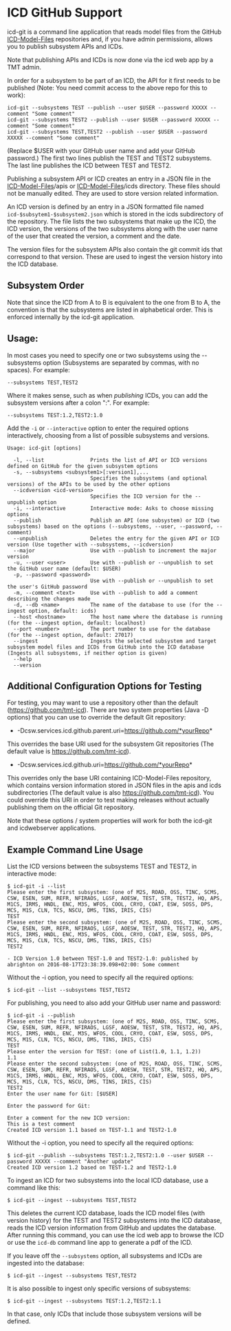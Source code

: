 ICD GitHub Support
==================

icd-git is a command line application that reads model files from the GitHub 
[ICD-Model-Files](https://github.com/tmt-icd/ICD-Model-Files.git) repositories and,
if you have admin permissions,
allows you to publish subsystem APIs and ICDs.

Note that publishing APIs and ICDs is now done via the icd web app by a TMT admin.

In order for a subsystem to be part of an ICD, the API for it first needs to be published (Note: You need commit access to the above repo for this to work):

    icd-git --subsystems TEST --publish --user $USER --password XXXXX --comment "Some comment"
    icd-git --subsystems TEST2 --publish --user $USER --password XXXXX --comment "Some comment"
    icd-git --subsystems TEST,TEST2 --publish --user $USER --password XXXXX --comment "Some comment"

(Replace $USER with your GitHub user name and add your GitHub password.)
The first two lines publish the TEST and TEST2 subsystems. The last line publishes the ICD between
TEST and TEST2. 

Publishing a subsystem API or ICD creates an entry in a JSON file in the 
[ICD-Model-Files](https://github.com/tmt-icd/ICD-Model-Files.git)/apis or 
[ICD-Model-Files](https://github.com/tmt-icd/ICD-Model-Files.git)/icds directory.
These files should not be manually edited. They are used to store version related information.

An ICD version is defined by an entry in a JSON formatted file named `icd-$subsytem1-$subsystem2.json`
which is stored in the icds subdirectory of the repository. 
The file lists the two subsystems that make up the ICD, the ICD version, the versions of the two subsystems along with the
user name of the user that created the version, a comment and the date.

The version files for the subsystem APIs also contain the git commit ids that correspond to that version.
These are used to ingest the version history into the ICD database.

Subsystem Order
---------------

Note that since the ICD from A to B is equivalent to the one from B to A, the convention is
that the subsystems are listed in alphabetical order. This is enforced internally by the
icd-git application. 

Usage:
------

In most cases you need to specify one or two subsystems using the --subsystems option 
(Subsystems are separated by commas, with no spaces).
For example:

    --subsystems TEST,TEST2
    
Where it makes sense, such as when *publishing* ICDs, you can add the subsystem versions after a colon ":". For example:
    
    --subsystems TEST:1.2,TEST2:1.0

Add the `-i` or `--interactive` option to enter the required options interactively, choosing from
a list of possible subsystems and versions.

```
Usage: icd-git [options]

  -l, --list               Prints the list of API or ICD versions defined on GitHub for the given subsystem options
  -s, --subsystems <subsystem1>[:version1],...
                           Specifies the subsystems (and optional versions) of the APIs to be used by the other options
  --icdversion <icd-version>
                           Specifies the ICD version for the --unpublish option
  -i, --interactive        Interactive mode: Asks to choose missing options
  --publish                Publish an API (one subsystem) or ICD (two subsystems) based on the options (--subsystems, --user, --password, --comment)
  --unpublish              Deletes the entry for the given API or ICD version (Use together with --subsystems, --icdversion)
  --major                  Use with --publish to increment the major version
  -u, --user <user>        Use with --publish or --unpublish to set the GitHub user name (default: $USER)
  -p, --password <password>
                           Use with --publish or --unpublish to set the user's GitHub password
  -m, --comment <text>     Use with --publish to add a comment describing the changes made
  -d, --db <name>          The name of the database to use (for the --ingest option, default: icds)
  --host <hostname>        The host name where the database is running (for the --ingest option, default: localhost)
  --port <number>          The port number to use for the database (for the --ingest option, default: 27017)
  --ingest                 Ingests the selected subsystem and target subsystem model files and ICDs from GitHub into the ICD database (Ingests all subsystems, if neither option is given)
  --help                   
  --version                
```

Additional Configuration Options for Testing
--------------------------------------------

For testing, you may want to use a repository other than the default (https://github.com/tmt-icd).
There are two system properties (Java -D options) that you can use to override the default Git repository:

* -Dcsw.services.icd.github.parent.uri=https://github.com/*yourRepo*

This overrides the base URI used for the subsystem Git repositories (The default value is https://github.com/tmt-icd).

* -Dcsw.services.icd.github.uri=https://github.com/*yourRepo*

This overrides only the base URI containing ICD-Model-Files repository, which contains version information stored in JSON files in 
the apis and icds subdirectories (The default value is also https://github.com/tmt-icd).
You could override this URI in order to test making releases without actually publishing them on the official Git repository.

Note that these options / system properties will work for both the icd-git and icdwebserver applications.

Example Command Line Usage
--------------------------

List the ICD versions between the subsystems TEST and TEST2, in interactive mode:

```
$ icd-git -i --list
Please enter the first subsystem: (one of M2S, ROAD, OSS, TINC, SCMS, CSW, ESEN, SUM, REFR, NFIRAOS, LGSF, AOESW, TEST, STR, TEST2, HQ, APS, M1CS, IRMS, HNDL, ENC, M3S, WFOS, COOL, CRYO, COAT, ESW, SOSS, DPS, MCS, M1S, CLN, TCS, NSCU, DMS, TINS, IRIS, CIS)
TEST
Please enter the second subsystem: (one of M2S, ROAD, OSS, TINC, SCMS, CSW, ESEN, SUM, REFR, NFIRAOS, LGSF, AOESW, TEST, STR, TEST2, HQ, APS, M1CS, IRMS, HNDL, ENC, M3S, WFOS, COOL, CRYO, COAT, ESW, SOSS, DPS, MCS, M1S, CLN, TCS, NSCU, DMS, TINS, IRIS, CIS)
TEST2

- ICD Version 1.0 between TEST-1.0 and TEST2-1.0: published by abrighton on 2016-08-17T23:38:39.098+02:00: Some comment

```

Without the -i option, you need to specify all the required options:

```
$ icd-git --list --subsystems TEST,TEST2
```

For publishing, you need to also add your GitHub user name and password:

```
$ icd-git -i --publish
Please enter the first subsystem: (one of M2S, ROAD, OSS, TINC, SCMS, CSW, ESEN, SUM, REFR, NFIRAOS, LGSF, AOESW, TEST, STR, TEST2, HQ, APS, M1CS, IRMS, HNDL, ENC, M3S, WFOS, COOL, CRYO, COAT, ESW, SOSS, DPS, MCS, M1S, CLN, TCS, NSCU, DMS, TINS, IRIS, CIS)
TEST
Please enter the version for TEST: (one of List(1.0, 1.1, 1.2))
1.1
Please enter the second subsystem: (one of M2S, ROAD, OSS, TINC, SCMS, CSW, ESEN, SUM, REFR, NFIRAOS, LGSF, AOESW, TEST, STR, TEST2, HQ, APS, M1CS, IRMS, HNDL, ENC, M3S, WFOS, COOL, CRYO, COAT, ESW, SOSS, DPS, MCS, M1S, CLN, TCS, NSCU, DMS, TINS, IRIS, CIS)
TEST2
Enter the user name for Git: [$USER]

Enter the password for Git:

Enter a comment for the new ICD version:
This is a test comment
Created ICD version 1.1 based on TEST-1.1 and TEST2-1.0
```

Without the -i option, you need to specify all the required options:

```
$ icd-git --publish --subsystems TEST:1.2,TEST2:1.0 --user $USER --password XXXXX --comment "Another update"
Created ICD version 1.2 based on TEST-1.2 and TEST2-1.0
```

To ingest an ICD for two subsystems into the local ICD database, use a command like this:

    $ icd-git --ingest --subsystems TEST,TEST2

This deletes the current ICD database, 
loads the ICD model files (with version history) for the TEST and TEST2 subsystems into the ICD database, 
reads the ICD version information from GitHub and updates the database. After running this command,
you can use the icd web app to browse the ICD or use the `icd-db` command line app to generate a pdf
of the ICD.

If you leave off the `--subsystems` option, all subsystems and ICDs are ingested into the database:

    $ icd-git --ingest --subsystems TEST,TEST2

It is also possible to ingest only specific versions of subsystems:

    $ icd-git --ingest --subsystems TEST:1.2,TEST2:1.1

In that case, only ICDs that include those subsystem versions will be defined.

